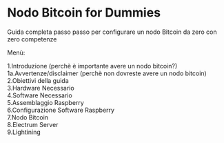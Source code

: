 # Nodo Bitcoin for Dummies
Guida completa passo passo per configurare un nodo Bitcoin da zero con zero competenze  

Menù:   

1.Introduzione (perchè è importante avere un nodo bitcoin?)  
1a.Avvertenze/disclaimer (perchè non dovreste avere un nodo bitcoin)  
2.Obiettivi della guida  
3.Hardware Necessario  
4.Software Necessario  
5.Assemblaggio Raspberry  
6.Configurazione Software Raspberry  
7.Nodo Bitcoin  
8.Electrum Server  
9.Lightining  

